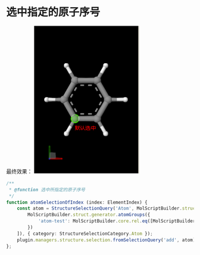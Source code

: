 # 选中指定的原子序号

最终效果：
![selectAtom](./assets/select-atom-of-index.png)

```typescript
/**
 * @function 选中所指定的原子序号
 */
function atomSelectionOfIndex (index: ElementIndex) {
    const atom = StructureSelectionQuery('Atom', MolScriptBuilder.struct.modifier.union([
        MolScriptBuilder.struct.generator.atomGroups({
            'atom-test': MolScriptBuilder.core.rel.eq([MolScriptBuilder.acp('sourceIndex'), index])
        })
    ]), { category: StructureSelectionCategory.Atom });
    plugin.managers.structure.selection.fromSelectionQuery('add', atom);
};
```